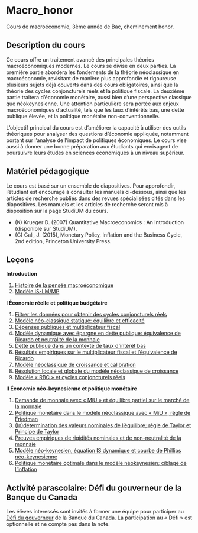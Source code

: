 # Macro_honor
Cours de macroéconomie, 3ème année de Bac, cheminement honor.

Description du cours
--------------------
Ce cours offre un traitement avancé des principales théories macroéconomiques modernes. Le cours se divise en deux parties. La première partie abordera les fondements de la théorie néoclassique en macroéconomie, revisitant de manière plus approfondie et rigoureuse plusieurs sujets déjà couverts dans des cours obligatoires, ainsi que la théorie des cycles conjoncturels réels et la politique fiscale. La deuxième partie traitera d’économie monétaire, aussi bien d’une perspective classique que néokeynesienne. Une attention particulière sera portée aux enjeux macroéconomiques d’actualité, tels que les taux d’intérêts bas, une dette publique élevée, et la politique monétaire non-conventionnelle. 

L’objectif principal du cours est d’améliorer la capacité à utiliser des outils théoriques pour analyser des questions d’économie appliquée, notamment portant sur l’analyse de l’impact de politiques économiques. Le cours vise aussi à donner une bonne préparation aux étudiants qui envisagent de poursuivre leurs études en sciences économiques à un niveau supérieur.

Matériel pédagogique
--------------------
Le cours est basé sur un ensemble de diapositives. Pour approfondir, l’étudiant est encouragé à consulter les manuels ci-dessous, ainsi que les articles de recherche publiés dans des revues spécialisées cités dans les diapositives. Les manuels et les articles de recherche seront mis à disposition sur la page StudiUM du cours.
  - (K) Krueger D. (2007) Quantitative Macroeconomics : An Introduction (disponible sur StudiUM).
  - (G) Gali, J. (2015), Monetary Policy, Inflation and the Business Cycle, 2nd edition, Princeton University Press. 

Leçons
------
**Introduction**
  1. [Histoire de la pensée macroéconomique](Cours/ECN4050_1.pdf)
  2. [Modèle IS-LM/MP](Cours/ECN4050_1_bis.pdf)

**I Économie réelle et politique budgétaire**
  1. [Filtrer les données pour obtenir des cycles conjoncturels réels](Cours/ECN4050_2.pdf)
  2. [Modèle néo-classique statique: équilibre et efficacité](Cours/ECN4050_3.pdf)
  3. [Dépenses publiques et multiplicateur fiscal](Cours/ECN4050_4.pdf)
  4. [Modèle dynamique avec épargne en dette publique: équivalence de Ricardo et neutralité de la monnaie](Cours/ECN4050_5.pdf)
  5. [Dette publique dans un contexte de taux d'intérêt bas](Cours/ECN4050_4_bis.pdf)
  6. [Résultats empiriques sur le multiplicateur fiscal et l’équivalence de Ricardo](Cours/ECN4050_5_bis.pdf)
  7. [Modèle néoclassique de croissance et calibration](Cours/ECN4050_6.pdf)
  8. [Résolution locale et globale du modèle néoclassique de croissance](Cours/ECN4050_7.pdf)
  9. [Modèle « RBC » et cycles conjoncturels réels](Cours/ECN4050_8.pdf)

**II Économie néo-keynesienne et politique monétaire**
  1. [Demande de monnaie avec « MiU » et équilibre partiel sur le marché de la monnaie](Cours/ECN4050_9.pdf)
  2. [Politique monétaire dans le modèle néoclassique avec « MiU », règle de Friedman](Cours/ECN4050_10.pdf)
  3. [(In)détermination des valeurs nominales de l’équilibre; règle de Taylor et Principe de Taylor](Cours/ECN4050_10_bis.pdf)
  4. [Preuves empiriques de rigidités nominales et de non-neutralité de la monnaie](Cours/ECN4050_11.pdf)
  5. [Modèle néo-keynesien, équation IS dynamique et courbe de Phillips néo-keynesienne](Cours/ECN4050_12.pdf)
  6. [Politique monétaire optimale dans le modèle néokeynesien; ciblage de l’inflation](Cours/ECN4050_12_bis.pdf)

Activité parascolaire: Défi du gouverneur de la Banque du Canada
-----------------------------------------------------------------
Les élèves interessés sont invités à former une équipe pour participer au [Défi du gouverneur](https://www.banqueducanada.ca/recherches/defi-gouverneur/) de la Banque du Canada. La participation au « Défi » est optionnelle et ne compte pas dans la note.
